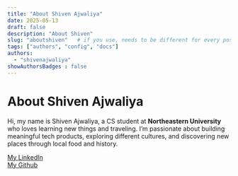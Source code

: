 ```yaml
---
title: "About Shiven Ajwaliya"
date: 2025-05-13
draft: false
description: "About Shiven"
slug: "aboutshiven"   # if you use, needs to be different for every post
tags: ["authors", "config", "docs"]
authors:
  - "shivenajwaliya"
showAuthorsBadges : false
---
```


# About Shiven Ajwaliya

Hi, my name is Shiven Ajwaliya, a CS student at **Northeastern University** who loves learning new things and traveling. I’m passionate about building meaningful tech products, exploring different cultures, and discovering new places through local food and history.

[My LinkedIn](www.linkedin.com/in/shiven-ajwaliya)   
[My Github](https://github.com/RemainingDelta)